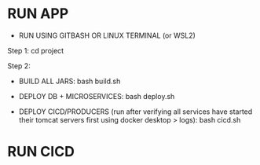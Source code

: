 # RUN APP

* RUN USING GITBASH OR LINUX TERMINAL (or WSL2)

Step 1:
   cd project

Step 2:
- BUILD ALL JARS:
   bash build.sh
  
- DEPLOY DB + MICROSERVICES:
   bash deploy.sh
   
- DEPLOY CICD/PRODUCERS (run after verifying all services have started their tomcat servers first using docker desktop > logs):
   bash cicd.sh




# RUN CICD
